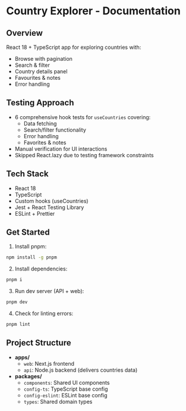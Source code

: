 # Country Explorer - Documentation

## Overview
React 18 + TypeScript app for exploring countries with:
- Browse with pagination
- Search & filter
- Country details panel
- Favourites & notes
- Error handling

## Testing Approach
- 6 comprehensive hook tests for `useCountries` covering:
  - Data fetching
  - Search/filter functionality
  - Error handling
  - Favorites & notes
- Manual verification for UI interactions
- Skipped React.lazy due to testing framework constraints

## Tech Stack
- React 18
- TypeScript
- Custom hooks (useCountries)
- Jest + React Testing Library
- ESLint + Prettier

## Get Started

1. Install pnpm:
```bash
npm install -g pnpm
```

2. Install dependencies:
```bash
pnpm i
```

3. Run dev server (API + web):
```bash
pnpm dev
```

4. Check for linting errors:
```bash
pnpm lint
```

## Project Structure
- **apps/**
  - `web`: Next.js frontend
  - `api`: Node.js backend (delivers countries data)
- **packages/**
  - `components`: Shared UI components
  - `config-ts`: TypeScript base config
  - `config-eslint`: ESLint base config
  - `types`: Shared domain types

